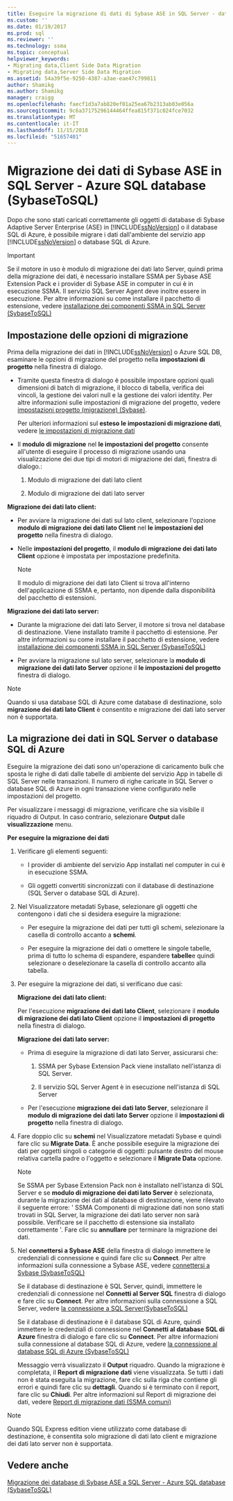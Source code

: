 ```yaml
---
title: Eseguire la migrazione di dati di Sybase ASE in SQL Server - database SQL di Azure | Microsoft Docs
ms.custom: ''
ms.date: 01/19/2017
ms.prod: sql
ms.reviewer: ''
ms.technology: ssma
ms.topic: conceptual
helpviewer_keywords:
- Migrating data,Client Side Data Migration
- Migrating data,Server Side Data Migration
ms.assetid: 54a39f5e-9250-4387-a3ae-eae47c799811
author: Shamikg
ms.author: Shamikg
manager: craigg
ms.openlocfilehash: faecf1d3a7ab820ef01a25ea67b2313ab03e056a
ms.sourcegitcommit: 9c6a37175296144464ffea815f371c024fce7032
ms.translationtype: MT
ms.contentlocale: it-IT
ms.lasthandoff: 11/15/2018
ms.locfileid: "51657401"
---
```

# <a name="migrating-sybase-ase-data-into-sql-server---azure-sql-db--sybasetosql"></a>Migrazione dei dati di Sybase ASE in SQL Server - Azure SQL database (SybaseToSQL)
Dopo che sono stati caricati correttamente gli oggetti di database di Sybase Adaptive Server Enterprise (ASE) in [!INCLUDE[ssNoVersion](../../includes/ssnoversion-md.md)] o il database SQL di Azure, è possibile migrare i dati dall'ambiente del servizio app [!INCLUDE[ssNoVersion](../../includes/ssnoversion-md.md)] o database SQL di Azure.  
  
> [!IMPORTANT]  
> Se il motore in uso è modulo di migrazione dei dati lato Server, quindi prima della migrazione dei dati, è necessario installare SSMA per Sybase ASE Extension Pack e i provider di Sybase ASE in computer in cui è in esecuzione SSMA. Il servizio SQL Server Agent deve inoltre essere in esecuzione. Per altre informazioni su come installare il pacchetto di estensione, vedere [installazione dei componenti SSMA in SQL Server (SybaseToSQL)](https://msdn.microsoft.com/5ad9e12c-2cdb-4dd2-8703-05a23242d19d)  
  
## <a name="setting-migration-options"></a>Impostazione delle opzioni di migrazione  
Prima della migrazione dei dati in [!INCLUDE[ssNoVersion](../../includes/ssnoversion-md.md)] o Azure SQL DB, esaminare le opzioni di migrazione del progetto nella **impostazioni di progetto** nella finestra di dialogo.  
  
-   Tramite questa finestra di dialogo è possibile impostare opzioni quali dimensioni di batch di migrazione, il blocco di tabella, verifica dei vincoli, la gestione dei valori null e la gestione dei valori identity. Per altre informazioni sulle impostazioni di migrazione del progetto, vedere [impostazioni progetto (migrazione) (Sybase)](https://msdn.microsoft.com/82f8857f-7ab1-4738-ab6e-b1e95ea94924).  
  
    Per ulteriori informazioni sul **esteso le impostazioni di migrazione dati**, vedere [le impostazioni di migrazione dati](data-migration-settings-sybasetosql.md)  
  
-   Il **modulo di migrazione** nel **le impostazioni del progetto** consente all'utente di eseguire il processo di migrazione usando una visualizzazione dei due tipi di motori di migrazione dei dati, finestra di dialogo.:  
  
    1.  Modulo di migrazione dei dati lato client  
  
    2.  Modulo di migrazione dei dati lato server  
  
**Migrazione dei dati lato client:**  
  
-   Per avviare la migrazione dei dati sul lato client, selezionare l'opzione **modulo di migrazione dei dati lato Client** nel **le impostazioni del progetto** nella finestra di dialogo.  
  
-   Nelle **impostazioni del progetto**, il **modulo di migrazione dei dati lato Client** opzione è impostata per impostazione predefinita.  
  
    > [!NOTE]  
    > Il modulo di migrazione dei dati lato Client si trova all'interno dell'applicazione di SSMA e, pertanto, non dipende dalla disponibilità del pacchetto di estensioni.  
  
**Migrazione dei dati lato server:**  
  
-   Durante la migrazione dei dati lato Server, il motore si trova nel database di destinazione. Viene installato tramite il pacchetto di estensione. Per altre informazioni su come installare il pacchetto di estensione, vedere [installazione dei componenti SSMA in SQL Server (SybaseToSQL)](https://msdn.microsoft.com/5ad9e12c-2cdb-4dd2-8703-05a23242d19d)  
  
-   Per avviare la migrazione sul lato server, selezionare la **modulo di migrazione dei dati lato Server** opzione il **le impostazioni del progetto** finestra di dialogo.  
  
> [!NOTE]  
> Quando si usa database SQL di Azure come database di destinazione, solo **migrazione dei dati lato Client** è consentito e migrazione dei dati lato server non è supportata.  
  
## <a name="migrating-data-to-sql-server-or-azure-sql-db"></a>La migrazione dei dati in SQL Server o database SQL di Azure  
Eseguire la migrazione dei dati sono un'operazione di caricamento bulk che sposta le righe di dati dalle tabelle di ambiente del servizio App in tabelle di SQL Server nelle transazioni. Il numero di righe caricate in SQL Server o database SQL di Azure in ogni transazione viene configurato nelle impostazioni del progetto.  
  
Per visualizzare i messaggi di migrazione, verificare che sia visibile il riquadro di Output. In caso contrario, selezionare **Output** dalle **visualizzazione** menu.  
  
**Per eseguire la migrazione dei dati**  
  
1.  Verificare gli elementi seguenti:  
  
    -   I provider di ambiente del servizio App installati nel computer in cui è in esecuzione SSMA.  
  
    -   Gli oggetti convertiti sincronizzati con il database di destinazione (SQL Server o database SQL di Azure).  
  
2.  Nel Visualizzatore metadati Sybase, selezionare gli oggetti che contengono i dati che si desidera eseguire la migrazione:  
  
    -   Per eseguire la migrazione dei dati per tutti gli schemi, selezionare la casella di controllo accanto a **schemi**.  
  
    -   Per eseguire la migrazione dei dati o omettere le singole tabelle, prima di tutto lo schema di espandere, espandere **tabelle**e quindi selezionare o deselezionare la casella di controllo accanto alla tabella.  
  
3.  Per eseguire la migrazione dei dati, si verificano due casi:  
  
    **Migrazione dei dati lato client:**  
  
    Per l'esecuzione **migrazione dei dati lato Client**, selezionare il **modulo di migrazione dei dati lato Client** opzione il **impostazioni di progetto** nella finestra di dialogo.  
  
    **Migrazione dei dati lato server:**  
  
    -   Prima di eseguire la migrazione di dati lato Server, assicurarsi che:  
  
        1.  SSMA per Sybase Extension Pack viene installato nell'istanza di SQL Server.  
  
        2.  Il servizio SQL Server Agent è in esecuzione nell'istanza di SQL Server  
  
    -   Per l'esecuzione **migrazione dei dati lato Server**, selezionare il **modulo di migrazione dei dati lato Server** opzione il **impostazioni di progetto** nella finestra di dialogo.  
  
4.  Fare doppio clic su **schemi** nel Visualizzatore metadati Sybase e quindi fare clic su **Migrate Data**. È anche possibile eseguire la migrazione dei dati per oggetti singoli o categorie di oggetti: pulsante destro del mouse relativa cartella padre o l'oggetto e selezionare il **Migrate Data** opzione.  
  
    > [!NOTE]  
    > Se SSMA per Sybase Extension Pack non è installato nell'istanza di SQL Server e se **modulo di migrazione dei dati lato Server** è selezionata, durante la migrazione dei dati al database di destinazione, viene rilevato il seguente errore: ' SSMA Componenti di migrazione dati non sono stati trovati in SQL Server, la migrazione dei dati lato server non sarà possibile. Verificare se il pacchetto di estensione sia installato correttamente '. Fare clic su **annullare** per terminare la migrazione dei dati.  
  
5.  Nel **connettersi a Sybase ASE** della finestra di dialogo immettere le credenziali di connessione e quindi fare clic su **Connect**. Per altre informazioni sulla connessione a Sybase ASE, vedere [connettersi a Sybase &#40;SybaseToSQL&#41;](../../ssma/sybase/connect-to-sybase-sybasetosql.md)  
  
    Se il database di destinazione è SQL Server, quindi, immettere le credenziali di connessione nel **Connetti al Server SQL** finestra di dialogo e fare clic su **Connect**. Per altre informazioni sulla connessione a SQL Server, vedere [la connessione a SQL Server(SybaseToSQL)](https://msdn.microsoft.com/dd368a1a-45b0-40e9-b4d3-5cdb48c26606)  
  
    Se il database di destinazione è il database SQL di Azure, quindi immettere le credenziali di connessione nel **Connetti al database SQL di Azure** finestra di dialogo e fare clic su **Connect**. Per altre informazioni sulla connessione al database SQL di Azure, vedere [la connessione al database SQL di Azure &#40;SybaseToSQL&#41;](../../ssma/sybase/connecting-to-azure-sql-db-sybasetosql.md)  
  
    Messaggio verrà visualizzato il **Output** riquadro. Quando la migrazione è completata, il **Report di migrazione dati** viene visualizzata. Se tutti i dati non è stata eseguita la migrazione, fare clic sulla riga che contiene gli errori e quindi fare clic su **dettagli**. Quando si è terminato con il report, fare clic su **Chiudi**. Per altre informazioni sul Report di migrazione dei dati, vedere [Report di migrazione dati (SSMA comuni)](https://msdn.microsoft.com/bbfb9d88-5a98-4980-8d19-c5d78bd0d241)  
  
> [!NOTE]  
> Quando SQL Express edition viene utilizzato come database di destinazione, è consentita solo migrazione di dati lato client e migrazione dei dati lato server non è supportata.  
  
## <a name="see-also"></a>Vedere anche  
[Migrazione dei database di Sybase ASE a SQL Server - Azure SQL database &#40;SybaseToSQL&#41;](../../ssma/sybase/migrating-sybase-ase-databases-to-sql-server-azure-sql-db-sybasetosql.md)  
  
